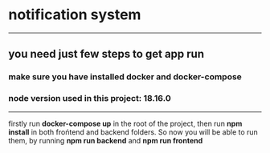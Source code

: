 # notification system

-------
## you need just few steps to get app run
### make sure you have installed docker and docker-compose

### node version used in this project: 18.16.0

--------
firstly run **docker-compose up** in the root of the project, then run **npm install** in both frońtend and backend folders.
So now you will be able to run them, by running **npm run backend** and **npm run frontend** 
